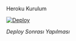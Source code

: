 Heroku Kurulum

  

[![Deploy](https://www.herokucdn.com/deploy/button.svg)](https://heroku.com/deploy?template=https://github.com/PornoHup/teslaaz)  

 <i>Deploy Sonrası Yapılması
